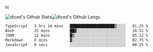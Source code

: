hi

<img align="center" style="padding:0" src="https://github-readme-stats-diced.vercel.app/api?username=diced&show_icons=true&count_private=true&include_all_commits=true&hide=contribs&hide_border=true&hide_title=true&hide_border=true&theme=transparent" alt="diced's Github Stats"><img align="center" style="padding:0" src="https://github-readme-stats-diced.vercel.app/api/top-langs/?username=diced&layout=compact&hide_border=true&theme=transparent" alt="diced's Github Langs">

<!--START_SECTION:waka-->

```txt
TypeScript   3 hrs 14 mins   ████████████████████▒░░░░   81.25 %
Bash         25 mins         ██▓░░░░░░░░░░░░░░░░░░░░░░   10.51 %
JSON         12 mins         █▒░░░░░░░░░░░░░░░░░░░░░░░   05.22 %
Markdown     6 mins          ▓░░░░░░░░░░░░░░░░░░░░░░░░   02.75 %
JavaScript   0 secs          ░░░░░░░░░░░░░░░░░░░░░░░░░   00.25 %
```

<!--END_SECTION:waka-->
